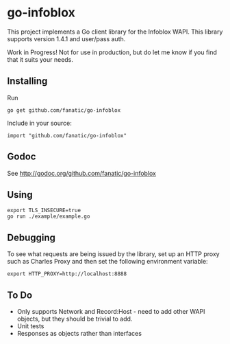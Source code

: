 go-infoblox
=========
This project implements a Go client library for the Infoblox WAPI.  This
library supports version 1.4.1 and user/pass auth.

Work in Progress! Not for use in production, but do let me know if you find
that it suits your needs.

Installing
----------
Run

    go get github.com/fanatic/go-infoblox

Include in your source:

    import "github.com/fanatic/go-infoblox"

Godoc
-----
See http://godoc.org/github.com/fanatic/go-infoblox

Using
-----

    export TLS_INSECURE=true
    go run ./example/example.go

Debugging 
---------
To see what requests are being issued by the library, set up an HTTP proxy
such as Charles Proxy and then set the following environment variable:

    export HTTP_PROXY=http://localhost:8888

To Do 
-----
- Only supports Network and Record:Host - need to add other WAPI objects, but they should be trivial to add.
- Unit tests
- Responses as objects rather than interfaces
